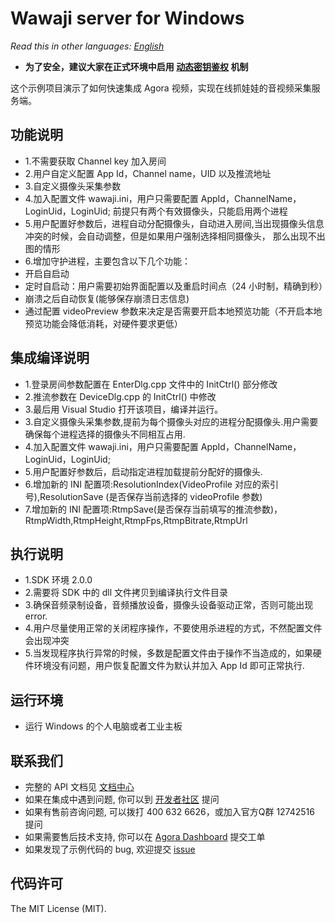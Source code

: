 # Wawaji server for Windows

*Read this in other languages: [English](README.en.md)*

- **为了安全，建议大家在正式环境中启用 [动态密钥鉴权](https://document.agora.io/cn/1.14/instruction/key.html) 机制**

这个示例项目演示了如何快速集成 Agora 视频，实现在线抓娃娃的音视频采集服务端。

## 功能说明
- 1.不需要获取 Channel key 加入房间
- 2.用户自定义配置 App Id，Channel name，UID 以及推流地址
- 3.自定义摄像头采集参数
- 4.加入配置文件 wawaji.ini，用户只需要配置 AppId，ChannelName，LoginUid，LoginUid; 前提只有两个有效摄像头，只能启用两个进程
- 5.用户配置好参数后，进程自动分配摄像头，自动进入房间,当出现摄像头信息冲突的时候，会自动调整，但是如果用户强制选择相同摄像头，
那么出现不出图的情形
- 6.增加守护进程，主要包含以下几个功能：
- 开启自启动
- 定时自启动：用户需要初始界面配置以及重启时间点（24 小时制，精确到秒）
- 崩溃之后自动恢复(能够保存崩溃日志信息)
- 通过配置 videoPreview 参数来决定是否需要开启本地预览功能（不开启本地预览功能会降低消耗，对硬件要求更低）

## 集成编译说明
- 1.登录房间参数配置在 EnterDlg.cpp 文件中的 InitCtrl() 部分修改
- 2.推流参数在 DeviceDlg.cpp 的 InitCtrl() 中修改
- 3.最后用 Visual Studio 打开该项目，编译并运行。
- 3.自定义摄像头采集参数,提前为每个摄像头对应的进程分配摄像头.用户需要确保每个进程选择的摄像头不同相互占用.
- 4.加入配置文件 wawaji.ini，用户只需要配置 AppId，ChannelName，LoginUid，LoginUid;
- 5.用户配置好参数后，启动指定进程加载提前分配好的摄像头.
- 6.增加新的 INI 配置项:ResolutionIndex(VideoProfile 对应的索引号),ResolutionSave (是否保存当前选择的 videoProfile 参数)
- 7.增加新的 INI 配置项:RtmpSave(是否保存当前填写的推流参数)，RtmpWidth,RtmpHeight,RtmpFps,RtmpBitrate,RtmpUrl


## 执行说明
- 1.SDK 环境 2.0.0
- 2.需要将 SDK 中的 dll 文件拷贝到编译执行文件目录
- 3.确保音频录制设备，音频播放设备，摄像头设备驱动正常，否则可能出现 error.
- 4.用户尽量使用正常的关闭程序操作，不要使用杀进程的方式，不然配置文件会出现冲突
- 5.当发现程序执行异常的时候，多数是配置文件由于操作不当造成的，如果硬件环境没有问题，用户恢复配置文件为默认并加入 App Id 即可正常执行.

## 运行环境
- 运行 Windows 的个人电脑或者工业主板

## 联系我们
- 完整的 API 文档见 [文档中心](https://docs.agora.io/cn/)
- 如果在集成中遇到问题, 你可以到 [开发者社区](https://dev.agora.io/cn/) 提问
- 如果有售前咨询问题, 可以拨打 400 632 6626，或加入官方Q群 12742516 提问
- 如果需要售后技术支持, 你可以在 [Agora Dashboard](https://dashboard.agora.io) 提交工单
- 如果发现了示例代码的 bug, 欢迎提交 [issue](https://github.com/AgoraIO/Wawaji/issues)

## 代码许可
The MIT License (MIT).
